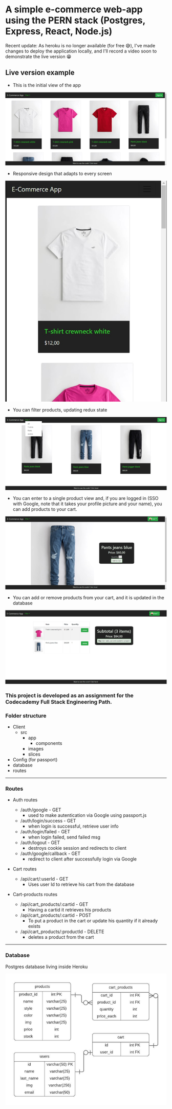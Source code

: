 # A simple e-commerce web-app using the PERN stack (Postgres, Express, React, Node.js)

Recent update: As heroku is no longer available (for free :sweat_smile:), I've made changes to deploy the application locally, and I'll record a video soon to demonstrate the live version :grin:

## Live version example

- This is the initial view of the app

![full view of the app](/img/full-view.jpg)


- Responsive design that adapts to every screen

![responsive design](/img/responsive.jpg)


- You can filter products, updating redux state

![filter products](/img/filter.jpg)


- You can enter to a single product view and, if you are logged in (SSO with Google, note that it takes your profile picture and your name), you can add products to your cart.

![single product view](/img/single-product.jpg)


- You can add or remove products from your cart, and it is updated in the database

![cart view](/img/cart.jpg)


### This project is developed as an assignment for the Codecademy Full Stack Engineering Path.



### Folder structure

 - Client
    - src
        - app
            - components
        - images
        - slices
- Config (for passport)
- database
- routes


---

### Routes

- Auth routes
    - /auth/google - GET 
        - used to make  autentication via Google using passport.js
    - /auth/login/success - GET 
        - when login is successful, retrieve user info
    - /auth/login/failed - GET 
        - when login failed, send failed msg
    - /auth/logout - GET 
        - destroys cookie session and redirects to client 
    - /auth/google/callback - GET
        - redirect to client after successfully login via Google
        

- Cart routes 
    - /api/cart/:userId - GET
        - Uses user Id to retrieve his cart from the database
        
- Cart-products routes
    - /api/cart_products/:cartid - GET
        - Having a cartid it retrieves his products
    - /api/cart_products/:cartid - POST
        - To put a product in the cart or update his quantity if it already exists
    - /api/cart_products/:productId - DELETE
        - deletes a product from the cart
   
---
   
### Database

Postgres database living inside Heroku

![database squema squema](/database/squema.jpeg)
